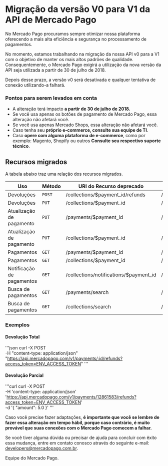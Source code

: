 # Migração da versão V0 para V1 da API de Mercado Pago

No Mercado Pago procuramos sempre otimizar nossa plataforma oferecendo a mais alta eficiência e segurança no processamento de pagamentos.

No momento, estamos trabalhando na migração da nossa API v0 para a V1 com o objetivo de manter os mais altos padrões de qualidade.
Consequentemente, o Mercado Pago exigirá a utilização da nova versão da API seja utilizada a partir de 30 de julho de 2018.

Depois desse prazo, a versão v0 será desativada e qualquer tentativa de conexão utilizando-a falhará.

### Pontos para serem levados em conta

* A alteração terá impacto **a partir de 30 de julho de 2018.**
* Se você usa apenas os botões de pagamento de Mercado Pago, essa alteração não afetará você.
* Se você usa apenas Mercado Shops, essa alteração não afetará você.
* Caso tenha seu **próprio e-commerce, consulte sua equipe de TI**.
* Caso **opere com alguma plataforma de e-commerce**, como por exemplo: Magento, Shopify ou outros **Consulte seu respectivo suporte técnico**.

## Recursos migrados

A tabela abaixo traz uma relação dos recursos migrados.

| Uso                     | Método | URI do Recurso deprecado               | URI do Recurso equivalente       | Referência                  |
|-------------------------|--------|----------------------------------------|----------------------------------|-----------------------------|
| Devoluções              | `POST` | /collections/$payment_id/refunds       | /v1/payments/$payment_id/refunds |-                            |
| Devoluções              | `PUT`  | /collections/$payment_id               | /v1/payments/$payment_id/        |-                            |
| Atualização de pagamento| `PUT`  | /payments/$payment_id                  | /v1/payments/$payment_id/        |[acesse](/reference/payments/endpoints/_payments_id/put.yaml)|
| Atualização de pagamento| `PUT`  | /collections/$payment_id               | /v1/payments/$payment_id/        |[acesse](/reference/payments/endpoints/_payments_id/put.yaml)|
| Pagamentos              | `GET`  | /payments/$payment_id                  | /v1/payments/$payment_id/        |[acesse](/reference/payments/endpoints/_payments_id/get.yaml)|
| Pagamentos              | `GET`  | /collections/$payment_id               | /v1/payments/$payment_id/        |[acesse](/reference/payments/endpoints/_payments_id/get.yaml)|
| Notificação de pagamentos| `GET`  | /collections/notifications/$payment_id | /v1/payments/$payment_id/       |[acesse](/reference/payments/endpoints/_payments_id/get.yaml)|
| Busca de pagamentos     | `GET`  | /payments/search                       | /v1/payments/search              |[acesse](/reference/payments/endpoints/_payments_search/get.yaml)|
| Busca de pagamentos     | `GET`  | /collections/search                    | /v1/payments/search              |[acesse](/reference/payments/endpoints/_payments_search/get.yaml)|

### Exemplos

#### Devolução Total
'''json
curl -X POST \
        -H "content-type: application/json" \
        "https://api.mercadopago.com/v1/payments/:id/refunds?access_token=ENV_ACCESS_TOKEN"
'''

#### Devolução Parcial

'''curl
curl -X POST \
        -H 'content-type: application/json' \
        'https://api.mercadopago.com/v1/payments/12861583/refunds?access_token=ENV_ACCESS_TOKEN' \
        -d '{
                "amount": 5.0
        }'
'''

Caso você precise fazer adaptações, **é importante que você se lembre de fazer essa alteração em tempo hábil, porque caso contrário, é muito provável que suas conexões com o Mercado Pago comecem a falhar.**

Se você tiver alguma dúvida ou precisar de ajuda para concluir com êxito essa mudança, entre em contato conosco através do seguinte e-mail: developers@mercadopago.com.br.

Equipe do Mercado Pago.
